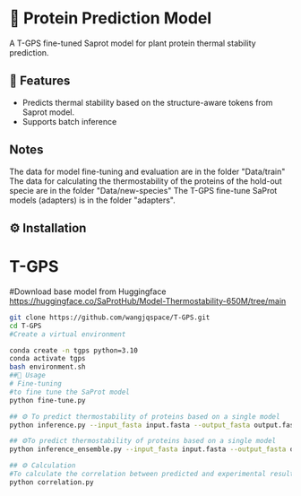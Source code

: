 # 🧬 Protein Prediction Model
A T-GPS fine-tuned Saprot model for plant protein thermal stability prediction.

## 🌟 Features
- Predicts thermal stability based on the structure-aware tokens from Saprot model.
- Supports batch inference

## Notes
The data for model fine-tuning and evaluation are in the folder "Data/train"
The data for calculating the thermostability of the proteins of the hold-out specie are in the folder "Data/new-species" 
The T-GPS fine-tune SaProt models (adapters) is in the folder "adapters".

## ⚙️ Installation
# T-GPS
#Download base model from Huggingface
https://huggingface.co/SaProtHub/Model-Thermostability-650M/tree/main
```bash
git clone https://github.com/wangjqspace/T-GPS.git
cd T-GPS
#Create a virtual environment

conda create -n tgps python=3.10
conda activate tgps
bash environment.sh  
##🧪 Usage
# Fine-tuning
#to fine tune the SaProt model
python fine-tune.py

## ⚙️ To predict thermostability of proteins based on a single model
python inference.py --input_fasta input.fasta --output_fasta output.fasta

## ⚙️To predict thermostability of proteins based on a single model
python inference_ensemble.py --input_fasta input.fasta --output_fasta output.fasta

## ⚙️ Calculation
#To calculate the correlation between predicted and experimental result.
python correlation.py

